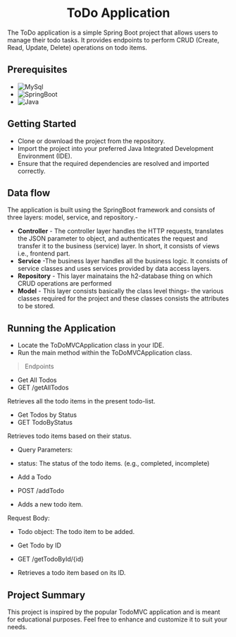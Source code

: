 <h1 align="center"> 
ToDo Application</h1>

The ToDo application is a simple Spring Boot project that allows users to manage their todo tasks. It provides endpoints to perform CRUD (Create, Read, Update, Delete) operations on todo items.

## Prerequisites
* ![MySql](https://img.shields.io/badge/DBMS-MYSQL%205.7%20or%20Higher-red)
 * ![SpringBoot](https://img.shields.io/badge/Framework-SpringBoot-green)
* ![Java](https://img.shields.io/badge/Language-Java%208%20or%20higher-yellow)

## Getting Started
* Clone or download the project from the repository.
* Import the project into your preferred Java Integrated Development Environment (IDE).
* Ensure that the required dependencies are resolved and imported correctly.

## Data flow
 The application is built using the SpringBoot framework and consists of three layers: model, service, and repository.-

* **Controller** - The controller layer handles the HTTP requests, translates the JSON parameter to object, and authenticates the request and transfer it to the business (service) layer. In short, it consists of views i.e., frontend part.
* **Service** -The business layer handles all the business logic. It consists of service classes and uses services provided by data access layers.
* **Repository** - This layer mainatains the h2-database thing on which CRUD operations are performed
* **Model** - This layer consists basically the class level things- the various classes required for the project and these classes consists the attributes to be stored.



## Running the Application

* Locate the ToDoMVCApplication class in your IDE.
* Run the main method within the ToDoMVCApplication class.
>Endpoints
* Get All Todos
* GET /getAllTodos

Retrieves all the todo items in the present todo-list.

* Get Todos by Status
* GET TodoByStatus

Retrieves todo items based on their status.

* Query Parameters:

* status: The status of the todo items. (e.g., completed, incomplete)
* Add a Todo
* POST /addTodo

* Adds a new todo item.

Request Body:

* Todo object: The todo item to be added.
* Get Todo by ID
* GET /getTodoById/{id}

* Retrieves a todo item based on its ID.

## Project Summary

This project is inspired by the popular TodoMVC application and is meant for educational purposes. Feel free to enhance and customize it to suit your needs.








